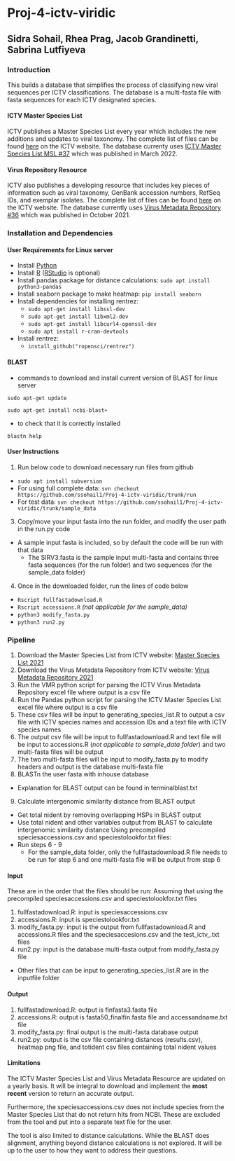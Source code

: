 # Proj-4-ictv-viridic

## Sidra Sohail, Rhea Prag, Jacob Grandinetti, Sabrina Lutfiyeva

### Introduction
This builds a database that simplifies the process of classifying new viral sequences per ICTV classifications. The database is a multi-fasta file with fasta sequences for each ICTV designated species.

#### ICTV Master Species List
ICTV publishes a Master Species List every year which includes the new additions and updates to viral taxonomy. The complete list of files can be found [here](https://talk.ictvonline.org/files/master-species-lists/m/msl) on the ICTV website. The database currenty uses [ICTV Master Species List MSL #37](https://talk.ictvonline.org/files/master-species-lists/m/msl/13425) which was published in March 2022.

#### Virus Repository Resource
ICTV also publishes a developing resource that includes key pieces of information such as viral taxonomy, GenBank accession numbers, RefSeq IDs, and exemplar isolates. The complete list of files can be found [here](https://talk.ictvonline.org/taxonomy/vmr/) on the ICTV website. The database currently uses [Virus Metadata Repository #36](https://talk.ictvonline.org/taxonomy/vmr/m/vmr-file-repository/13181) which was published in October 2021. 

### Installation and Dependencies

#### User Requirements for Linux server
- Install [Python](https://www.python.org/downloads/)
- Install [R](https://cran.r-project.org/) ([RStudio](https://www.rstudio.com/products/rstudio/download/) is optional)  
- Install pandas package for distance calculations: ```sudo apt install python3-pandas```
- Install seaborn package to make heatmap: ```pip install seaborn```
- Install dependencies for installing rentrez:
    - ```sudo apt-get install libssl-dev```
    - ```sudo apt-get install libxml2-dev```
    - ```sudo apt-get install libcurl4-openssl-dev```
    - ```sudo apt install r-cran-devtools```
- Install rentrez:
    - ```install_github("ropensci/rentrez")``` 

#### BLAST
- commands to download and install current version of BLAST for linux server

```sudo apt-get update```

```sudo apt-get install ncbi-blast+```

- to check that it is correctly installed

```blastn help```

#### User Instructions
1. Run below code to download necessary run files from github
- ```sudo apt install subversion```
- For using full complete data: ```svn checkout https://github.com/ssohail1/Proj-4-ictv-viridic/trunk/run```
- For test data: ```svn checkout https://github.com/ssohail1/Proj-4-ictv-viridic/trunk/sample_data```
3. Copy/move your input fasta into the run folder, and modify the user path in the run.py code
- A sample input fasta is included, so by default the code will be run with that data
    - The SIRV3.fasta is the sample input multi-fasta and contains three fasta sequences (for the run folder) and two sequences (for the sample_data folder)
4. Once in the downloaded folder, run the lines of code below
- ```Rscript fullfastadownload.R```
- ```Rscript accessions.R``` _(not applicable for the sample_data)_
- ```python3 modify_fasta.py```
- ```python3 run2.py```

### Pipeline
1. Download the Master Species List from ICTV website: [Master Species List 2021](https://talk.ictvonline.org/files/master-species-lists/m/msl/13425)
2. Download the Virus Metadata Repository from ICTV website: [Virus Metadata Repository 2021](https://talk.ictvonline.org/taxonomy/vmr/m/vmr-file-repository)
3. Run the VMR python script for parsing the ICTV Virus Metadata Repository excel file where output is a csv file
4. Run the Pandas python script for parsing the ICTV Master Species List excel file where output is a csv file
5. These csv files will be input to generating_species_list.R to output a csv file with ICTV species names and accession IDs and a text file with ICTV species names
6. The output csv file will be input to fullfastadownload.R and text file will be input to accessions.R (_not applicable to sample_data folder_) and two multi-fasta files will be output
7. The two multi-fasta files will be input to modify_fasta.py to modify headers and output is the database multi-fasta file
8. BLASTn the user fasta with inhouse database
- Explanation for BLAST output can be found in terminalblast.txt
9. Calculate intergenomic similarity distance from BLAST output
- Get total nident by removing overlapping HSPs in BLAST output
- Use total nident and other variables output from BLAST to calculate intergenomic similarity distance
Using precompiled speciesaccessions.csv and speciestolookfor.txt files:
- Run steps 6 - 9
    - For the sample_data folder, only the fullfastadownload.R file needs to be run for step 6 and one multi-fasta file will be output from step 6
#### Input
These are in the order that the files should be run:
Assuming that using the precompiled speciesaccessions.csv and speciestolookfor.txt files
1. fullfastadownload.R: input is speciesaccessions.csv
2. accessions.R: input is speciestolookfor.txt
3. modify_fasta.py: input is the output from fullfastadownload.R and accessions.R files and the speciesaccesions.csv and the test_ictv_.txt files
4. run2.py: input is the database multi-fasta output from modify_fasta.py file
- Other files that can be input to generating_species_list.R are in the inputfile folder

#### Output
1. fullfastadownload.R: output is finfasta3.fasta file
2. accessions.R: output is fasta50_finalfin.fasta file and accessandname.txt file
3. modify_fasta.py: final output is the multi-fasta database output
4. run2.py: output is the csv file containing distances (results.csv), heatmap png file, and totident csv files containing total nident values

#### Limitations
The ICTV Master Species List and Virus Metadata Resource are updated on a yearly basis. It will be integral to download and implement the **most recent** version to return an accurate output. 

Furthermore, the speciesaccessions.csv does not include species from the Master Species List that do not return hits from NCBI. These are excluded from the tool and put into a separate text file for the user. 

The tool is also limited to distance calculations. While the BLAST does alignment, anything beyond distance calculations is not explored. It will be up to the user to how they want to address their questions.
